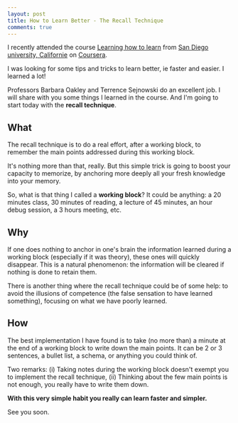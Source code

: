 ```yaml
---
layout: post
title: How to Learn Better - The Recall Technique
comments: true
---
```


I recently attended the course 
[Learning how to learn](https://www.coursera.org/learn/learning-how-to-learn)
from
[San Diego university, Californie](https://www.coursera.org/ucsd)
on [Coursera](https://www.coursera.org/courses).

I was looking for some tips and tricks to learn better, ie faster and easier.
I learned a lot!

Professors Barbara Oakley and Terrence Sejnowski do an excellent job.
I will share with you some things I learned in the course. And I'm going to
start today with the **recall technique**.

## What

The recall technique is to do a real effort, after a working block, to remember
the main points addressed during this working block.

It's nothing more than that, really. But this simple trick is going to boost your
capacity to memorize, by anchoring more deeply all your fresh knowledge into
your memory.

So, what is that thing I called a **working block**? It could be anything:
a 20 minutes class, 30 minutes of reading, a lecture of 45 minutes, an hour
debug session, a 3 hours meeting, etc.

## Why

If one does nothing to anchor in one's brain the information learned during a
working block (especially if it was theory), these ones will quickly disappear.
This is a natural phenomenon: the information will be cleared if nothing is done
to retain them.

There is another thing where the recall technique could be of some help: to avoid the illusions of competence (the false sensation to have learned something), focusing on what we have poorly learned.

## How

The best implementation I have found is to take (no more than) a minute at the
end of a working block to write down the main points. It can be 2 or 3
sentences, a bullet list, a schema, or anything you could think of.

Two remarks: (i) Taking notes during the working block doesn't exempt you to implement the recall technique, (ii) Thinking about the few main points is not enough, you really have to write them down.

**With this very simple habit you really can learn faster and simpler.**

See you soon.
